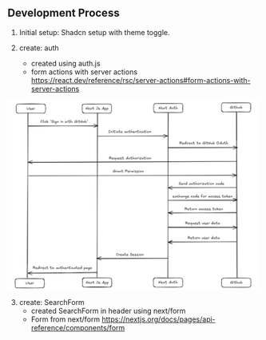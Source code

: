 ## Development Process

1. Initial setup: Shadcn setup with theme toggle.

2. create: auth
    - created using auth.js
    - form actions with server actions https://react.dev/reference/rsc/server-actions#form-actions-with-server-actions

![screenshot](https://github.com/iAryanK/U-Combinator/blob/main/public/references/auth-flow.png?raw=true)

3. create: SearchForm
    - created SearchForm in header using next/form
    - Form from next/form https://nextjs.org/docs/pages/api-reference/components/form